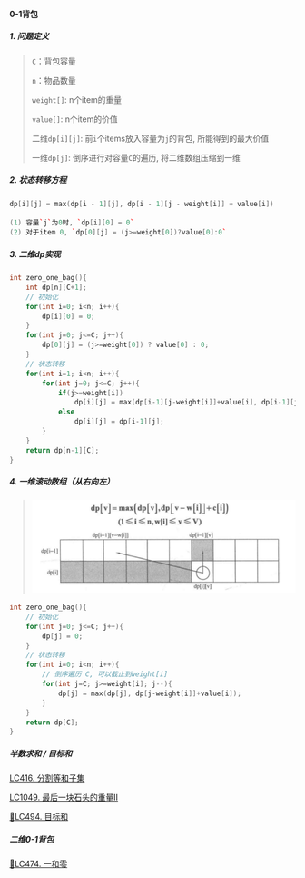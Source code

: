 #### 0-1背包

##### 1. 问题定义
> 
> `C`：背包容量
> 
> `n`：物品数量
> 
> `weight[]`: n个item的重量
> 
> `value[]`: n个item的价值
> 
> 二维`dp[i][j]`: 前`i`个items放入容量为`j`的背包, 所能得到的最大价值
>
> 一维`dp[j]`: 倒序进行对容量`C`的遍历, 将二维数组压缩到一维


##### 2. 状态转移方程
```CPP
dp[i][j] = max(dp[i - 1][j], dp[i - 1][j - weight[i]] + value[i])

(1) 容量`j`为0时, `dp[i][0] = 0`
(2) 对于item 0, `dp[0][j] = (j>=weight[0])?value[0]:0`
```


##### 3. 二维dp实现
```CPP
int zero_one_bag(){
    int dp[n][C+1];
    // 初始化
    for(int i=0; i<n; i++){
        dp[i][0] = 0;
    }
    for(int j=0; j<=C; j++){
        dp[0][j] = (j>=weight[0]) ? value[0] : 0;
    }
    // 状态转移
    for(int i=1; i<n; i++){
        for(int j=0; j<=C; j++){
            if(j>=weight[i])
	            dp[i][j] = max(dp[i-1][j-weight[i]]+value[i], dp[i-1][j]);	// max{放ith, 不放ith}
            else
                dp[i][j] = dp[i-1][j];
        }
    }
    return dp[n-1][C];
}
```


##### 4. 一维滚动数组（从右向左）

> ![0-1背包](/appendix/0-1%E8%83%8C%E5%8C%85.png)

```CPP
int zero_one_bag(){
    // 初始化
    for(int j=0; j<=C; j++){
        dp[j] = 0;
    }
    // 状态转移
    for(int i=0; i<n; i++){
        // 倒序遍历 C, 可以截止到weight[i]
        for(int j=C; j>=weight[i]; j--){
            dp[j] = max(dp[j], dp[j-weight[i]]+value[i]);
        }
    }
    return dp[C];
}
```


##### 半数求和 / 目标和

[LC416. 分割等和子集](/workspace/416.%E5%88%86%E5%89%B2%E7%AD%89%E5%92%8C%E5%AD%90%E9%9B%86.cpp)

[LC1049. 最后一块石头的重量II](/workspace/1049.%E6%9C%80%E5%90%8E%E4%B8%80%E5%9D%97%E7%9F%B3%E5%A4%B4%E7%9A%84%E9%87%8D%E9%87%8F-ii.cpp)

[📌LC494. 目标和](/workspace/494.%E7%9B%AE%E6%A0%87%E5%92%8C.cpp)



##### 二维0-1背包

[📌LC474. 一和零](/workspace/474.%E4%B8%80%E5%92%8C%E9%9B%B6.cpp)
